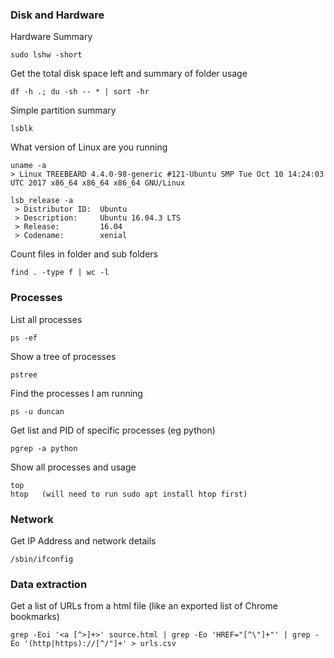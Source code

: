 
### Disk and Hardware

Hardware Summary

    sudo lshw -short
    
Get the total disk space left and summary of folder usage

    df -h .; du -sh -- * | sort -hr
    
Simple partition summary

    lsblk


What version of Linux are you running

    uname -a
    > Linux TREEBEARD 4.4.0-98-generic #121-Ubuntu SMP Tue Oct 10 14:24:03 UTC 2017 x86_64 x86_64 x86_64 GNU/Linux
    
    lsb_release -a
     > Distributor ID:	Ubuntu
     > Description:	    Ubuntu 16.04.3 LTS
     > Release:	        16.04
     > Codename:	    xenial
   

Count files in folder and sub folders

    find . -type f | wc -l



### Processes

List all processes

    ps -ef
   
   
Show a tree of processes

    pstree
   
   

Find the processes I am running

    ps -u duncan
    
    
Get list and PID of specific processes (eg python)    

    pgrep -a python
    
Show all processes and usage

    top
    htop   (will need to run sudo apt install htop first)
    

### Network

Get IP Address and network details

    /sbin/ifconfig



### Data extraction

Get a list of URLs from a html file (like an exported list of Chrome bookmarks)

    grep -Eoi '<a [^>]+>' source.html | grep -Eo 'HREF="[^\"]+"' | grep -Eo '(http|https)://[^/"]+' > urls.csv

